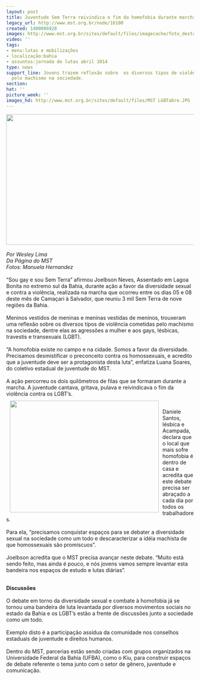 ```yaml
---
layout: post
title: Juventude Sem Terra reivindica o fim da homofobia durante marcha na Bahia
legacy_url: http://www.mst.org.br/node/16100
created: 1400086928
images: http://www.mst.org.br/sites/default/files/imagecache/foto_destaque/MST LGBTabre.JPG
video: ''
tags:
- menu:lutas e mobilizações
- localização:bahia
- assuntos:jornada de lutas abril 2014
type: news
support_line: Jovens trazem reflexão sobre  os diversos tipos de violência cometidas
  pelo machismo na sociedade.
section: 
hat: ''
picture_week: ''
images_hd: http://www.mst.org.br/sites/default/files/MST LGBTabre.JPG
---
```

<p><img style="vertical-align: middle;" src="http://www.mst.org.br/sites/default/files/MST%20LGBT.JPG" alt="" width="620" height="350"><br><br><em>Por Wesley Lima<br>Da Página do&nbsp;MST<br>Fotos: Manuela Hernandez<br></em><br>“Sou gay e sou Sem Terra” afirmou Joelbson Neves, Assentado em Lagoa Bonita no extremo sul da Bahia, durante ação a favor da diversidade sexual e contra a violência, realizada na marcha que ocorreu entre os dias 05 e 08 deste mês de Camaçari à Salvador, que reuniu 3 mil Sem Terra de nove regiões da Bahia.<br><br>Meninos vestidos de meninas e meninas vestidas de meninos, trouxeram uma reflexão sobre  os diversos tipos de violência cometidas pelo machismo na sociedade, dentre elas as agressões a mulher e aos gays, lésbicas, travestis e transexuais (LGBT).<br><br>“A homofobia existe no campo e na cidade. Somos a favor da diversidade. Precisamos desmistificar o preconceito contra os homossexuais, e acredito que a juventude deve ser a protagonista desta luta”, enfatiza Luana Soares, do coletivo estadual de juventude do MST.<br><br>A ação percorreu os dois quilômetros de filas que se formaram durante a marcha. A juventude cantava, gritava, pulava e reivindicava o fim da violência contra os LGBT’s.<img style="float: left; margin: 10px;" src="http://www.mst.org.br/sites/default/files/MST%20LGBT%20%281%29.JPG" alt="" width="400" height="300"></p><p><br>Daniele Santos, lésbica e Acampada, declara que o local que mais sofre homofobia é dentro de casa e acredita que este debate precisa ser abraçado a cada dia por todos os trabalhadores.<br><br>Para ela, “precisamos conquistar espaços para se debater a diversidade sexual na sociedade como um todo e descaracterizar a idéia machista de que homossexuais são promíscuos”.<br><br>Joelbson acredita que o MST precisa avançar neste debate. “Muito está sendo feito, mas ainda é pouco, e nós jovens vamos sempre levantar esta bandeira nos espaços de estudo e lutas diárias”.</p><p><br><strong>Discussões</strong><br><br>O debate em torno da diversidade sexual e combate à homofobia já se tornou uma bandeira de luta levantada por diversos movimentos sociais no estado da Bahia e os LGBT’s estão a frente de discussões junto a sociedade como um todo.<br><br>Exemplo disto é a participação assídua da comunidade nos conselhos estaduais de juventude e direitos humanos.<br><br>Dentro do MST, parcerias estão sendo criadas com grupos organizados na Universidade Federal da Bahia (UFBA), como o Kiu, para construir espaços de debate referente o tema junto com o setor de gênero, juventude e comunicação.</p>
